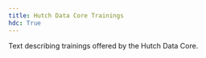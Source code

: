 ```yaml
---
title: Hutch Data Core Trainings
hdc: True
---
```


Text describing trainings offered by the Hutch Data Core.
